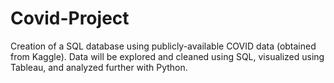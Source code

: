 # Covid-Project

Creation of a SQL database using publicly-available COVID data (obtained from Kaggle). Data will be explored and cleaned using SQL, visualized using Tableau, and analyzed further with Python.
